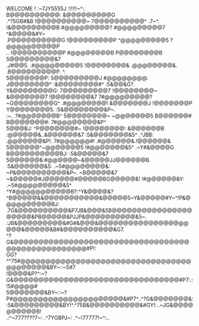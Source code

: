 WELCOME !
                                     :~7JY5555J        :!!!!!~^:.                                   
                                    B@@@@@@@@@@:       &@@@@@@@@@G                                  
                      .^?5GB#&B     !@@@@@@@@@@~      7@@@@@@@@@@^    .7~^.                         
                    !&@@@@@@@@@B     #@@@@@@@@@?      #@@@@@@@@@7    ^&@@@@&#Y~                     
                    .P@@@@@@@@@@G    !@@@@@@@@@P     ^@@@@@@@@@5    ?@@@@@@@@@@P                    
             ..       !@@@@@@@@@@P    #@@@@@@@@B     P@@@@@@@@B    5@@@@@@@@@&7                     
          .J#@@5.      .#@@@@@@@@@5   !@@@@@@@@&    .@@@@@@@@&.  .B@@@@@@@@@P.       ^.             
         5@@@@@@@P:      5@@@@@@@@@J   #@@@@@@@@:   J@@@@@@@@^  :&@@@@@@@@#^      :5&@@&G?.         
         Y&@@@@@@@@G:     7@@@@@@@@@7  !@@@@@@@@~   &@@@@@@@7  !@@@@@@@@&7      7#@@@@@@@@@?        
           ~G@@@@@@@@G^    .#@@@@@@@@!  &@@@@@@@J  !@@@@@@@P  Y@@@@@@@@5.    :5&@@@@@@@@&P~.        
      :~.    .?#@@@@@@@B^    5@@@@@@@@~ ~@@@@@@@5  B@@@@@@#  B@@@@@@@#:    7#@@@@@@@@&P^            
     5@@@BJ:    ^P@@@@@@@#~   !@@@@@@@@: &@@@@@@B :@@@@@@&..&@@@@@@&7   :5&@@@@@@@&5^    .^JBB:     
    .@@@@@@@&P!.   7#@@@@@@#!  .#@@@@@@&.!@@@@@@& 5@@@@@@^~@@@@@@@5   !#@@@@@@@&5^   .~Y#&@@@@G     
     B@@@@@@@@@@BJ:  :5&@@@@@&7  5@@@@@@&:#@@@@@@~&@@@@@JJ@@@@@@B. :5&@@@@@@&5:  .~5#@@@@@@@@&:     
      ~P&@@@@@@@@@@&P~. ~B@@@@@&7 ~&@@@@@#J@@@@@@#@@@@@BG@@@@@&! !#@@@@@@&Y: .~5#@@@@@@@@@&5^       
         ^Y#@@@@@@@@@@@B?:^Y&@@@@&?^B@@@@@&&@@@@@@@@@@@&@@@@@5~Y&@@@@@#Y~^!P&@@@@@@@@@@BJ:          
            .7G&@@@@@@@@@@&P7JB&@@@&5B@@@@@@@@@@@@@@@@@@@@@&PB@@@@@&PJJP&@@@@@@@@@@&5~.             
                :JB&@@@@@@@@@&#G#&@@@&@@@@@@@@@@@@@@@@@@@@@&@@@@@&B#&@@@@@@@@@@&G7.                 
                    ^?G&@@@@@@@@@@@@@@@@@@@@@@@@@@@@@@@@@@@@@@@@@@@@@@@@@@@#P!:                     
                    GG?^^75#@@@@@@@@@@@@@@@@@@@@@@@@@@@@@@@@@@@@@@@@@@&BY~::~5#7                    
                   !@@@@&P?^:~?G&@@@@@@@@@@@@@@@@@@@@@@@@@@@@@@@@@#P7:.:!5#@@@@#                    
                    5@@@@@@@&BY~::~?P#@@@@@@@@@@@@@@@@@@@@@@&#P7^..^?G&@@@@@@@&:                    
                     :5&@@@@@@@@@&BY!^.^75B&@@@@@@@@@@&#GY!:..~JG&@@@@@@@@@@B!                      
                        .:^~777????7~:      .^7YGBPJ~:       .^~!77777!~^:..                        
                                                                                                    
                                                                                                    
